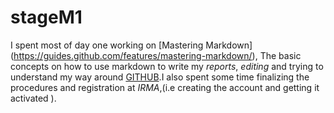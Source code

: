 # stageM1
I spent most of day one working on [Mastering Markdown] (https://guides.github.com/features/mastering-markdown/), 
The basic concepts on how to use markdown to write my *reports*, *editing* and trying to understand my way around 
[GITHUB](https://github.com/).I also spent some time finalizing the procedures and registration at *IRMA*,(i.e creating the 
account and getting it activated ).
